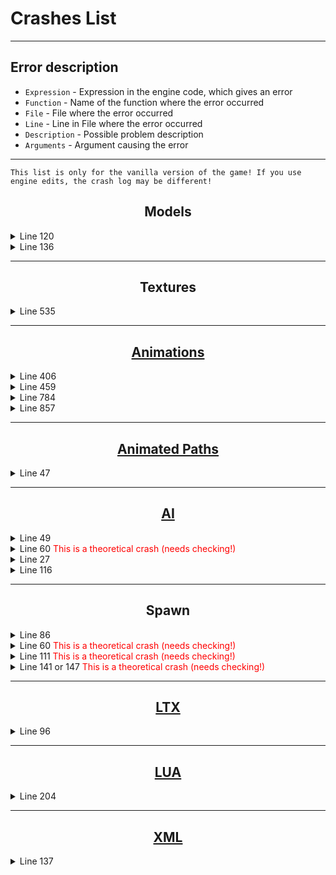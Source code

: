 # Crashes List

___

## Error description

- `Expression` - Expression in the engine code, which gives an error
- `Function` - Name of the function where the error occurred
- `File` - File where the error occurred
- `Line` - Line in File where the error occurred
- `Description` - Possible problem description
- `Arguments` - Argument causing the error

___

```admonish warning
This list is only for the vanilla version of the game! If you use engine edits, the crash log may be different!
```

## <center>Models</center>

<details>
    <summary>Line 120</summary>

```ini
[error]Expression    : \<no expression>
[error]Function      : CModelPool::Instance_Load
[error]File          : ..\xrRender\ModelPool.cpp
[error]Line          : 120
[error]Description   : fatal error
[error]Arguments     : Can't find model file ["path and file name"]
```

- Clarification: No [.ogf](../main-folders-and-files/file-formats/models/ogf.md) model was found

- Error fixing:
  - Check that the model exists
  - Check that the paths to it are correct

</details>

<details>
    <summary>Line 136</summary>

```ini
[error]Expression    : 0
[error]Function      : attachable_hud_item::set_bone_visible
[error]File          : player_hud.cpp
[error]Line          : 136
[error]Description   : model ["path and file name"] has no bone ["bone name"]

```

- Clarification:

- Error fixing:

</details>

___

## <center>Textures</center>

<details>
    <summary>Line 535</summary>

```ini
[error]Expression    : D3DX11CreateTextureFromMemory ( HW.pDevice,S->pointer(),S->length(), &LoadInfo, 0, &pTexture2D, 0 )
[error]Function      : CRender::texture_load
[error]File          : ..\xrRenderDX10\dx10Texture.cpp
[error]Line          : 535
```

- Clarification:

- Error fixing:

</details>

___

## <center>[Animations](../main-folders-and-files/file-formats/omf.md)</center>

<details>
    <summary>Line 406</summary>

```ini
[error]Expression    : \<no expression>
[error]Function      : CkinematicsAnimated::LL_PlayCycle
[error]File          : ..\xrRender\SkeletonAnimated.cpp
[error]Line          : 406
[error]Description   : fatal error
[error]Arguments     : ! MODEL: missing bone/wrong armature?: ["path and file name"]
```

- Clarification: Probably in the animation that is based on this skeleton there was no animation channel for a newly added or removed bone in the skeleton

- Error fixing:
  - Check the skeleton for bones that have been removed or added

</details>

<details>
    <summary>Line 459</summary>

```ini
[error]Expression    : M2.valid()
[error]Function      : attachable_hud_item::anim_play
[error]File          : player_hud.cpp
[error]Line          : 459
[error]Description   : model has no motion [idle]
[error]Arguments     : ["path and file name"]
```

- Clarification: No idle animation was found

- Error fixing:

</details>

<details>
    <summary>Line 784</summary>

```ini
[error]Expression    : \<no expression>
[error]Function      : CKinematicsAnimated::Load::<lambda_1d323dfa2c5eacee46e042904e528af6>::operator ()
[error]File          : ..\xrRender\SkeletonAnimated.cpp
[error]Line          : 784
[error]Description   : fatal error
[error]Arguments     : Can't find motion file ["path and file name"]
```

- Clarification: No [.omf](../main-folders-and-files/file-formats/animations/omf.md) animation was found

- Error fixing:
  - Check that the animation exists
  - Check the correct paths to it in the Motions Reference of the model

</details>

<details>
    <summary>Line 857</summary>

```ini
[error]Expression    : m_Motions.size()
[error]Function      : CKinematicsAnimated::Load
[error]File          : ..\xrRender\SkeletonAnimated.cpp
[error]Line          : 857

section '(null)'
model 'path to model'
```

- Clarification:

- Error fixing:

</details>

___

## <center>[Animated Paths](../main-folders-and-files/file-formats/anm.md)</center>

<details>
    <summary>Line 47</summary>

```ini
[error]Expression    : \<no expression>
[error]Function      : CObjectAnimator::LoadMotions
[error]File          : ObjectAnimator.cpp
[error]Line          : 47
[error]Description   : fatal error
[error]Arguments     : Can't find motion file ["path and file name"]
```

- Clarification: No [.anm](../main-folders-and-files/file-formats/animations/anm.md) file was found

- Error fixing:
  - Check that the animation exists
  - Check that the paths to it are correct

</details>

___

## <center>[AI](../ai/index.html)</center>

<details>
    <summary>Line 49</summary>

```ini
[error]Expression    : false
[error]Function      : CPatternFunction::vfLoadEF
[error]File          : ef_pattern.cpp
[error]Line          : 49
[error]Description   : assertion failed
```

- Clarification: No [.efd](../main-folders-and-files/file-formats/efd.md) file was found

- Error fixing:
  - Check that the .efd file exists

</details>

<details>
    <summary>Line 60 <font style="color: red">This is a theoretical crash (needs checking!)</font></summary>

```ini
[error]Expression    : false
[error]Function      : CPatternFunction::vfLoadEF
[error]File          : ef_pattern.cpp
[error]Line          : 60
[error]Description   : assertion failed
```

- Clarification: Not supported version of the [Evaluation Function Contructor](../modding-tools/modding-tools-ai/evaluation-function-constructor.md)

- Error fixing:
  - The .efd file must be generated with a supported version of the Evaluation Function Contructor

</details>

<details>
    <summary>Line 27</summary>

```ini
[error]Expression    : !NET.empty()
[error]Function      : CBaseMonster::net_Export
[error]File          : ai\Monsters\BaseMonster\base_monster_net.cpp
[error]Line          : 27
[error]Description   : assertion failed
```

- Clarification: Probably the wrong type of AI in the mutant configuration file

- Error fixing: ?

</details>

<details>
    <summary>Line 116</summary>

```ini
[error]Expression    : cross_table().header().level_guid() == level_graph().header().guid()
[error]Function      : CAI_Space::load
[error]File          : ai_space.cpp
[error]Line          : 116
[error]Description   : cross_table doesn't correspond to the AI-map
```

- Clarification:

- Error fixing:

</details>

___

## <center>Spawn</center>

<details>
    <summary>Line 86</summary>

```ini
[error]Expression    : FS.exist(file_name, "$game_spawn$", *m_spawn_name, ".spawn")
[error]Function      : CALifeSpawnRegistry::load
[error]File          : alife_spawn_registry.cpp
[error]Line          : 86
[error]Description   : Can't find spawn file:
[error]Arguments     : ["file name"]
```

- Clarification: No [.spawn](../main-folders-and-files/file-formats/game-levels/spawn.md) file was found

- Error fixing:
  - Check that the .spawn file exists

</details>

<details>
    <summary>Line 60 <font style="color: red">This is a theoretical crash (needs checking!)</font></summary>

```ini
[error]Expression    : R_ASSERT2(file_stream.find_chunk(SPAWN_CHUNK_DATA)
[error]Function      : CALifeSpawnRegistry::load
[error]File          : alife_spawn_registry.cpp
[error]Line          : 60
[error]Description   : Cannot find chunk SPAWN_CHUNK_DATA!
```

- Clarification: No chunk `SPAWN_CHUNK_DATA` was found in .[spawn](../main-folders-and-files/file-formats/game-levels/spawn.md) file

- Error fixing:

</details>

<details>
    <summary>Line 111 <font style="color: red">This is a theoretical crash (needs checking!)</font></summary>

```ini
[error]Expression    : R_ASSERT2(!save_guid || (*save_guid == header().guid()) || ignore_save_incompatibility()
[error]Function      : CALifeSpawnRegistry::load
[error]File          : alife_spawn_registry.cpp
[error]Line          : 111
[error]Description   : Saved game doesn't correspond to the spawn : DELETE SAVED GAME!
```

- Clarification:

- Error fixing:

</details>

<details>
    <summary>Line 141 or 147 <font style="color: red">This is a theoretical crash (needs checking!)</font></summary>

```ini
[error]Expression    : R_ASSERT2(chunk, "Spawn version mismatch - REBUILD SPAWN!"); or R_ASSERT2(m_chunk, "Spawn version mismatch - REBUILD SPAWN!");
[error]Function      : CALifeSpawnRegistry::load
[error]File          : alife_spawn_registry.cpp
[error]Line          : 141 or 147
[error]Description   : Spawn version mismatch - REBUILD SPAWN!
```

- Clarification:

- Error fixing:

</details>

___

## <center>[LTX](../configs/.ltx.md)</center>

<details>
    <summary>Line 96</summary>

```ini
[error]Expression    : FS.exist(fn, "$game_textures$", buf, ".ini")
[error]Function      : CGameFont::Initialize
[error]File          : GameFont.cpp
[error]Line          : 96
[error]Description   : ["path and ui_font_hud_01.ini"]
```

- Clarification: No ui_font_hud_01.ini file was found

- Error fixing:

</details>

___

## <center>[LUA](../scripting/index.html)</center>

<details>
    <summary>Line 204</summary>

```ini
[error]Expression    : \<no expression>
[error]Function      : CScriptEngine::lua_pcall_failed
[error]File          : ..\xrServerEntities\script_engine.cpp
[error]Line          : 204
[error]Description   : fatal error
[error]Arguments     : LUA error: ...e.r anomaly/bin/..\gamedata\scripts\"script_name".script:62: bad argument #1 to 'pairs' (table expected, got nil)
```

- Clarification:

- Error fixing:

</details>

___

## <center>[XML]()</center>

<details>
    <summary>Line 137</summary>

```ini
[error]Expression    : false
[error]Function      : CXml::Load
[error]File          : xrXMLParser.cpp
[error]Line          : 137
[error]Description   : XML file:text\rus\st_items_weapons.xml value: errDescr:Error reading end tag.
```

- Clarification:

- Error fixing:

</details>
